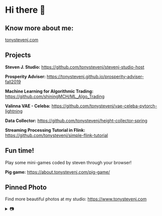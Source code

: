 # Hi there 👋

## Know more about me:
[tonystevenj.com](https://www.tonystevenj.com)

## Projects

  **Steven J. Studio:** https://github.com/tonystevenj/stevenj-studio-host
  
  **Prosperity Adviser:** https://tonystevenj.github.io/prosperity-adviser-fall2019
  
  **Machine Learning for Algorithmic Trading:** https://github.com/shiningMCH/ML_Algo_Trading
  
  **Valinna VAE - Celeba:** https://github.com/tonystevenj/vae-celeba-pytorch-lightning

  **Data Collector:** https://github.com/tonystevenj/height-collector-spring
  
  **Streaming Processing Tutorial in Flink:** https://github.com/tonystevenj/simple-flink-tutorial
  
  
  
## Fun time!
Play some mini-games coded by steven through your browser!


  **Pig game:** https://about.tonystevenj.com/pig-game/
 
 
 ## Pinned Photo
 
 Find more beautiful photos at my studio: https://www.tonystevenj.com
 
<details>
<summary>📷</summary>
<img src="https://raw.githubusercontent.com/tonystevenj/stevenj-studio-photo/master/portfolio/5.jpg"/>
</details>
<!--
**tonystevenj/tonystevenj** is a ✨ _special_ ✨ repository because its `README.md` (this file) appears on your GitHub profile.

Here are some ideas to get you started:

- 🔭 I’m currently working on ...
- 🌱 I’m currently learning ...
- 👯 I’m looking to collaborate on ...
- 🤔 I’m looking for help with ...
- 💬 Ask me about ...
- 📫 How to reach me: ...
- 😄 Pronouns: ...
- ⚡ Fun fact: ...
-->
